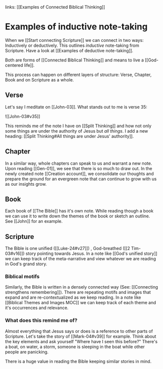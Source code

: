 links: [[Examples of Connected Biblical Thinking]]
# Examples of inductive note-taking
When we [[Start connecting Scripture]] we can connect in two ways: Inductively or deductively. This outlines *inductive* note-taking from Scripture. Have a look at [[Examples of deductive note-taking]]. 

Both are forms of [[Connected Biblical Thinking]] and means to live a [[God-centered life]].

This process can happen on different layers of structure: Verse, Chapter, Book and on Scripture as a whole.

## Verse
Let's say I meditate on [[John-03]]. What stands out to me is verse 35:

![[John-03#v35]]

This reminds me of the note I have on [[Split Thinking]] and how not only some things are under the authority of Jesus but *all things*. I add a new heading: [[Split Thinking#All things are under Jesus' authority]].

## Chapter
In a similar way, whole chapters can speak to us and warrant a new note. Upon reading [[Gen-01]], we see that there is so much to draw out. In the newly created note [[Creation account]], we consolidate our thoughts and prepare the ground for an evergreen note that can continue to grow with us as our insights grow.

## Book
Each book of [[The Bible]] has it's own note. While reading though a book we can use it to write down the themes of the book or sketch an outline. See [[John]] for an example.

## Scripture
The Bible is one unified ([[Luke-24#v27]]) , God-breathed ([[2 Tim-03#v16]]) story pointing towards Jesus. In a note like [[God's unified story]] we can keep track of the meta-narrative and view whatever we are reading in God's grand story.

### Biblical motifs
Similarly, the Bible is written in a densely connected way (See: [[Connecting strengthens remembering]]). There are repeating motifs and images that expand and are re-contextualized as we keep reading. In a note like [[Biblical Themes and Images MOC]] we can keep track of each theme and it's occurrences and relevance.

### What does this remind me of?
Almost everything that Jesus says or does is a reference to other parts of Scripture. Let's take the story of [[Mark-04#v39]] for example. Think about the key elements and ask yourself "Where have I seen this before?" There's a boat, on water, a storm, someone is sleeping in the boat while other people are panicking.

There is a huge value in reading the Bible keeping similar stories in mind.